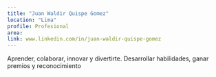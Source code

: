 ```yaml
---
title: "Juan Waldir Quispe Gomez"
location: "Lima"
profile: Profesional
area: 
link: www.linkedin.com/in/juan-waldir-quispe-gomez
---
```


Aprender, colaborar, innovar y divertirte.
Desarrollar habilidades, ganar premios y reconocimiento